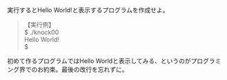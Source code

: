 実行するとHello World!と表示するプログラムを作成せよ。

> 【実行例】  
> $ ./knock00  
> Hello World!  
> $

初めて作るプログラムではHello Worldと表示してみる、というのがプログラミング界でのお約束。最後の改行を忘れずに。

